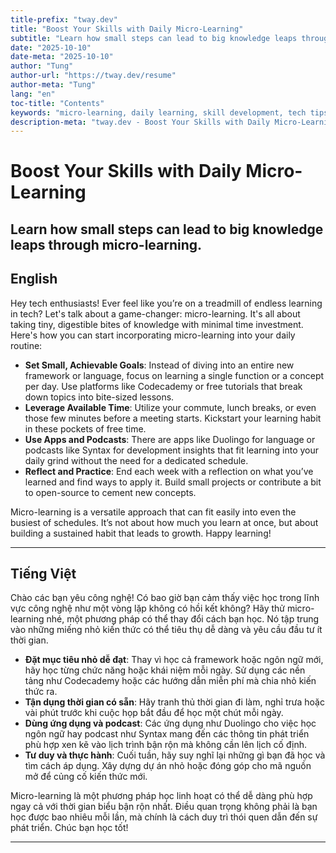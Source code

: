 ```yaml
---
title-prefix: "tway.dev"
title: "Boost Your Skills with Daily Micro-Learning"
subtitle: "Learn how small steps can lead to big knowledge leaps through micro-learning."
date: "2025-10-10"
date-meta: "2025-10-10"
author: "Tung"
author-url: "https://tway.dev/resume"
author-meta: "Tung"
lang: "en"
toc-title: "Contents"
keywords: "micro-learning, daily learning, skill development, tech tips, learning habits"
description-meta: "tway.dev - Boost Your Skills with Daily Micro-Learning - Learn how small steps can lead to big knowledge leaps through micro-learning."
---
```


# Boost Your Skills with Daily Micro-Learning
## Learn how small steps can lead to big knowledge leaps through micro-learning.

## English
Hey tech enthusiasts! Ever feel like you’re on a treadmill of endless learning in tech? Let's talk about a game-changer: micro-learning. It's all about taking tiny, digestible bites of knowledge with minimal time investment. Here's how you can start incorporating micro-learning into your daily routine:

- **Set Small, Achievable Goals**: Instead of diving into an entire new framework or language, focus on learning a single function or a concept per day. Use platforms like Codecademy or free tutorials that break down topics into bite-sized lessons.
- **Leverage Available Time**: Utilize your commute, lunch breaks, or even those few minutes before a meeting starts. Kickstart your learning habit in these pockets of free time.
- **Use Apps and Podcasts**: There are apps like Duolingo for language or podcasts like Syntax for development insights that fit learning into your daily grind without the need for a dedicated schedule.
- **Reflect and Practice**: End each week with a reflection on what you’ve learned and find ways to apply it. Build small projects or contribute a bit to open-source to cement new concepts.

Micro-learning is a versatile approach that can fit easily into even the busiest of schedules. It’s not about how much you learn at once, but about building a sustained habit that leads to growth. Happy learning!

---

## Tiếng Việt
Chào các bạn yêu công nghệ! Có bao giờ bạn cảm thấy việc học trong lĩnh vực công nghệ như một vòng lặp không có hồi kết không? Hãy thử micro-learning nhé, một phương pháp có thể thay đổi cách bạn học. Nó tập trung vào những miếng nhỏ kiến thức có thể tiêu thụ dễ dàng và yêu cầu đầu tư ít thời gian.

- **Đặt mục tiêu nhỏ dễ đạt**: Thay vì học cả framework hoặc ngôn ngữ mới, hãy học từng chức năng hoặc khái niệm mỗi ngày. Sử dụng các nền tảng như Codecademy hoặc các hướng dẫn miễn phí mà chia nhỏ kiến thức ra.
- **Tận dụng thời gian có sẵn**: Hãy tranh thủ thời gian đi làm, nghỉ trưa hoặc vài phút trước khi cuộc họp bắt đầu để học một chút mỗi ngày.
- **Dùng ứng dụng và podcast**: Các ứng dụng như Duolingo cho việc học ngôn ngữ hay podcast như Syntax mang đến các thông tin phát triển phù hợp xen kẽ vào lịch trình bận rộn mà không cần lên lịch cố định.
- **Tư duy và thực hành**: Cuối tuần, hãy suy nghĩ lại những gì bạn đã học và tìm cách áp dụng. Xây dựng dự án nhỏ hoặc đóng góp cho mã nguồn mở để củng cố kiến thức mới.

Micro-learning là một phương pháp học linh hoạt có thể dễ dàng phù hợp ngay cả với thời gian biểu bận rộn nhất. Điều quan trọng không phải là bạn học được bao nhiêu mỗi lần, mà chính là cách duy trì thói quen dẫn đến sự phát triển. Chúc bạn học tốt!

---